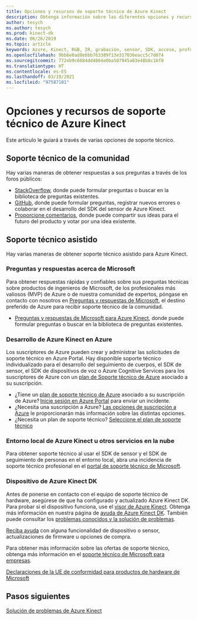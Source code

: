```yaml
---
title: Opciones y recursos de soporte técnico de Azure Kinect
description: Obtenga información sobre las diferentes opciones y recursos de soporte técnico para Azure Kinect.
author: tesych
ms.author: tesych
ms.prod: kinect-dk
ms.date: 06/26/2019
ms.topic: article
keywords: Azure, Kinect, RGB, IR, grabación, sensor, SDK, acceso, profundidad, vídeo, cámara, IMU, movimiento, sensor, sonido, micrófono, Matroska, SDK de sensor, descargar, cuerpo humano, seguimiento, soporte técnico
ms.openlocfilehash: 9bb6e0ad8ebbb763389f13e317036eacc5c7d074
ms.sourcegitcommit: 772eb9c6684dd4864e0ba507945a83e48b8c16f0
ms.translationtype: HT
ms.contentlocale: es-ES
ms.lasthandoff: 03/19/2021
ms.locfileid: "97587101"
---
```

# <a name="azure-kinect-support-options-and-resources"></a>Opciones y recursos de soporte técnico de Azure Kinect

Este artículo le guiará a través de varias opciones de soporte técnico.

## <a name="community-support"></a>Soporte técnico de la comunidad

Hay varias maneras de obtener respuestas a sus preguntas a través de los foros públicos:

- [StackOverflow](https://stackoverflow.com/search?q=azurekinect&s=3b855ed0-8564-4961-856f-9614aeab4c0d&s=fd9ea920-622c-4d8e-b908-ec996e1f1403), donde puede formular preguntas o buscar en la biblioteca de preguntas existentes.
- [GitHub](https://github.com/Microsoft/Azure-Kinect-Sensor-SDK), donde puede formular preguntas, registrar nuevos errores o colaborar en el desarrollo del SDK del sensor de Azure Kinect.
- [Proporcione comentarios](https://feedback.azure.com/forums/920053-azure-kinect-dk), donde puede compartir sus ideas para el futuro del producto y votar por una idea existente.

## <a name="assisted-support"></a>Soporte técnico asistido

Hay varias maneras de obtener soporte técnico asistido para Azure Kinect.

### <a name="microsoft-qa"></a>Preguntas y respuestas acerca de Microsoft

Para obtener respuestas rápidas y confiables sobre sus preguntas técnicas sobre productos de ingenieros de Microsoft, de los profesionales más valiosos (MVP) de Azure o de nuestra comunidad de expertos, póngase en contacto con nosotros en [Preguntas y respuestas de Microsoft](/answers/products/azure), el destino preferido de Azure para recibir soporte técnico de la comunidad.

- [Preguntas y respuestas de Microsoft para Azure Kinect](/answers/topics/azure-kinect-dk.html), donde puede formular preguntas o buscar en la biblioteca de preguntas existentes.

### <a name="development-azure-kinect-on-azure"></a>Desarrollo de Azure Kinect en Azure

Los suscriptores de Azure pueden crear y administrar las solicitudes de soporte técnico en Azure Portal. Hay disponible soporte técnico individualizado para el desarrollo del seguimiento de cuerpos, el SDK de sensor, el SDK de dispositivos de voz o Azure Cognitive Services para los suscriptores de Azure con un [plan de Soporte técnico de Azure](https://azure.microsoft.com/support/plans/) asociado a su suscripción.

  - ¿Tiene un [plan de soporte técnico de Azure](https://azure.microsoft.com/support/plans/) asociado a su suscripción de Azure? [Inicie sesión en Azure Portal](https://ms.portal.azure.com/) para enviar un incidente.
  - ¿Necesita una suscripción a Azure? [Las opciones de suscripción a Azure](https://azure.microsoft.com/pricing/purchase-options/) le proporcionarán más información sobre las distintas opciones.
  - ¿Necesita un plan de soporte técnico? [Seleccione el plan de soporte técnico](https://azure.microsoft.com/support/plans/)

### <a name="azure-kinect-on-premises-or-other-cloud-services"></a>Entorno local de Azure Kinect u otros servicios en la nube

Para obtener soporte técnico al usar el SDK de sensor y el SDK de seguimiento de personas en el entorno local, abra una incidencia de soporte técnico profesional en el [portal de soporte técnico de Microsoft](https://support.microsoft.com/supportforbusiness/productselection?sapId=c49ea5bb-2b09-8612-be35-d55159732667).

### <a name="azure-kinect-dk-device"></a>Dispositivo de Azure Kinect DK

Antes de ponerse en contacto con el equipo de soporte técnico de hardware, asegúrese de que ha configurado y actualizado Azure Kinect DK. Para probar si el dispositivo funciona, use el [visor de Azure Kinect](azure-kinect-viewer.md). Obtenga más información en nuestra página de [ayuda de Azure Kinect DK](./index.yml).
También puede consultar los [problemas conocidos y la solución de problemas](troubleshooting.md).

[Reciba ayuda](https://support.microsoft.com/supportforbusiness/productselection?sapId=f77b1b95-721e-43a0-2db8-b01e81a3f813) con alguna funcionalidad de dispositivo o sensor, actualizaciones de firmware u opciones de compra.

Para obtener más información sobre las ofertas de soporte técnico, obtenga más información en el [soporte técnico de Microsoft para empresas](https://support.microsoft.com/help/4341255/support-for-business).

[Declaraciones de la UE de conformidad para productos de hardware de Microsoft](https://www.microsoft.com/en-us/eu-declarations-compliance?activetab=pivot1:primaryr3)

## <a name="next-steps"></a>Pasos siguientes

[Solución de problemas de Azure Kinect](troubleshooting.md)